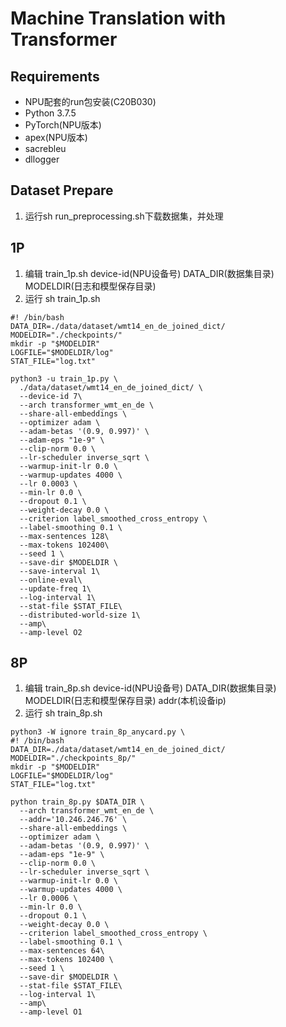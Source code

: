 # Machine Translation with Transformer

## Requirements
* NPU配套的run包安装(C20B030)
* Python 3.7.5
* PyTorch(NPU版本)
* apex(NPU版本)
* sacrebleu
* dllogger


## Dataset Prepare
1. 运行sh run_preprocessing.sh下载数据集，并处理

## 1P
1. 编辑 train_1p.sh device-id(NPU设备号)  DATA_DIR(数据集目录) MODELDIR(日志和模型保存目录)
2. 运行 sh train_1p.sh
```
#! /bin/bash
DATA_DIR=./data/dataset/wmt14_en_de_joined_dict/
MODELDIR="./checkpoints/"
mkdir -p "$MODELDIR"
LOGFILE="$MODELDIR/log"
STAT_FILE="log.txt"

python3 -u train_1p.py \
  ./data/dataset/wmt14_en_de_joined_dict/ \
  --device-id 7\
  --arch transformer_wmt_en_de \
  --share-all-embeddings \
  --optimizer adam \
  --adam-betas '(0.9, 0.997)' \
  --adam-eps "1e-9" \
  --clip-norm 0.0 \
  --lr-scheduler inverse_sqrt \
  --warmup-init-lr 0.0 \
  --warmup-updates 4000 \
  --lr 0.0003 \
  --min-lr 0.0 \
  --dropout 0.1 \
  --weight-decay 0.0 \
  --criterion label_smoothed_cross_entropy \
  --label-smoothing 0.1 \
  --max-sentences 128\
  --max-tokens 102400\
  --seed 1 \
  --save-dir $MODELDIR \
  --save-interval 1\
  --online-eval\
  --update-freq 1\
  --log-interval 1\
  --stat-file $STAT_FILE\
  --distributed-world-size 1\
  --amp\
  --amp-level O2

```
## 8P
1. 编辑 train_8p.sh device-id(NPU设备号)  DATA_DIR(数据集目录) MODELDIR(日志和模型保存目录) addr(本机设备ip)
2. 运行 sh train_8p.sh

```
python3 -W ignore train_8p_anycard.py \
#! /bin/bash
DATA_DIR=./data/dataset/wmt14_en_de_joined_dict/
MODELDIR="./checkpoints_8p/"
mkdir -p "$MODELDIR"
LOGFILE="$MODELDIR/log"
STAT_FILE="log.txt"

python train_8p.py $DATA_DIR \
  --arch transformer_wmt_en_de \
  --addr='10.246.246.76' \
  --share-all-embeddings \
  --optimizer adam \
  --adam-betas '(0.9, 0.997)' \
  --adam-eps "1e-9" \
  --clip-norm 0.0 \
  --lr-scheduler inverse_sqrt \
  --warmup-init-lr 0.0 \
  --warmup-updates 4000 \
  --lr 0.0006 \
  --min-lr 0.0 \
  --dropout 0.1 \
  --weight-decay 0.0 \
  --criterion label_smoothed_cross_entropy \
  --label-smoothing 0.1 \
  --max-sentences 64\
  --max-tokens 102400 \
  --seed 1 \
  --save-dir $MODELDIR \
  --stat-file $STAT_FILE\
  --log-interval 1\
  --amp\
  --amp-level O1

```


